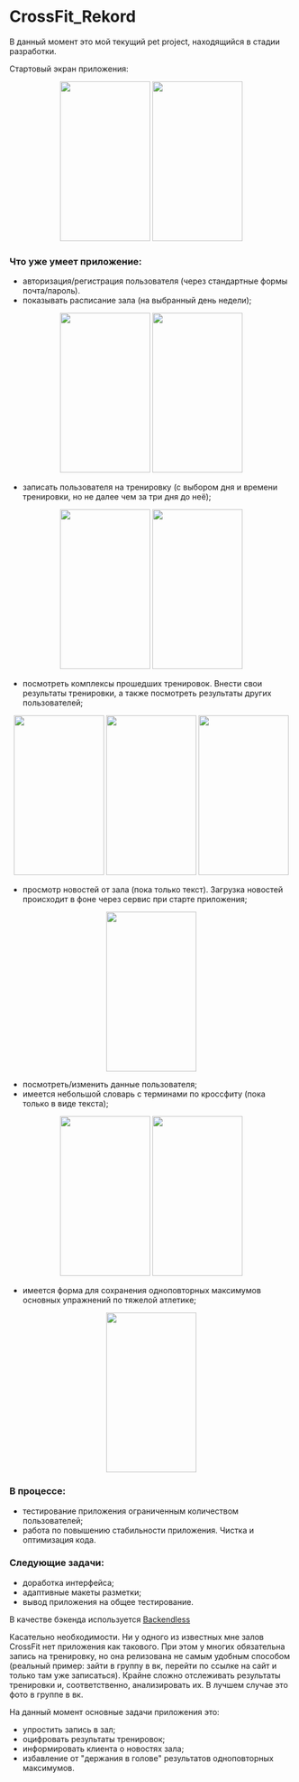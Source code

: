 # CrossFit_Rekord

В данный момент это мой текущий pet project, находящийся в стадии разработки.

Стартовый экран приложения:

<p align="center">
<a> <img src="https://user-images.githubusercontent.com/25584477/55539450-566e5f80-56c9-11e9-8143-e44938a3c1cb.png"  height="283" width="160"> </a>
<a> <img src="https://user-images.githubusercontent.com/25584477/56209520-75bba400-605c-11e9-92c3-66420dc50ccc.png"  height="283" width="160"> </a>
</p>

### Что уже умеет приложение:
* авторизация/регистрация пользователя (через стандартные формы почта/пароль). 
* показывать расписание зала (на выбранный день недели);
<p align="center">
<a> <img src="https://user-images.githubusercontent.com/25584477/55539453-566e5f80-56c9-11e9-9cdd-058e9bf2541f.png"  height="283" width="160"> </a>
<align="center">
<a> <img src="https://user-images.githubusercontent.com/25584477/55540014-b3b6e080-56ca-11e9-9371-fe829a14755b.png"  height="283" width="160"> </a>
</p>

* записать пользователя на тренировку (с выбором дня и времени тренировки, но не далее чем за три дня до неё);
<p align="center">
<a> <img src="https://user-images.githubusercontent.com/25584477/55540016-b3b6e080-56ca-11e9-924f-6e8d51af9747.png"  height="283" width="160"> </a>
<align="center">
<a> <img src="https://user-images.githubusercontent.com/25584477/55539454-566e5f80-56c9-11e9-8928-70f238ddc367.png"  height="283" width="160"> </a>
</p>


* посмотреть комплексы прошедших тренировок. Внести свои результаты тренировки, а также посмотреть результаты других пользователей;

<p align="center">
<a> <img src="https://user-images.githubusercontent.com/25584477/55539455-566e5f80-56c9-11e9-87e7-1e6602e9a9fb.png"  height="283" width="160"> </a>
<a> <img src="https://user-images.githubusercontent.com/25584477/55539457-5706f600-56c9-11e9-87a8-f6a133dc83de.png"  height="283" width="160"> </a>
<a> <img src="https://user-images.githubusercontent.com/25584477/55539458-5706f600-56c9-11e9-808d-dc9778cc0774.png"  height="283" width="160"> </a>
</p>

* просмотр новостей от зала (пока только текст). Загрузка новостей происходит в фоне через сервис при старте приложения;

<p align="center">
<a> <img src="https://user-images.githubusercontent.com/25584477/53003829-e8cfe200-3440-11e9-9fa8-774ed0b2cdd9.png"  height="283" width="160"> </a>
</p>

* посмотреть/изменить данные пользователя;
* имеется небольшой словарь с терминами по кроссфиту (пока только в виде текста);

<p align="center">
<a> <img src="https://user-images.githubusercontent.com/25584477/53003826-e8374b80-3440-11e9-95cf-27a39d9bd287.png"  height="283" width="160"> </a>
<a> <img src="https://user-images.githubusercontent.com/25584477/55540017-b44f7700-56ca-11e9-8231-d55448887337.png"  height="283" width="160"> </a>
</p>

* имеется форма для сохранения одноповторных максимумов основных упражнений по тяжелой атлетике;

<p align="center">
<a> <img src="https://user-images.githubusercontent.com/25584477/56209522-76543a80-605c-11e9-9a2c-436384057fbe.png"  height="283" width="160"> </a>
</p>

### В процессе:
* тестирование приложения ограниченным количеством пользователей;
* работа по повышению стабильности приложения. Чистка и оптимизация кода.

### Cледующие задачи:
* доработка интерфейса;
* адаптивные макеты разметки;
* вывод приложения на общее тестирование.

В качестве бэкенда используется [Backendless](https://backendless.com/)

Касательно необходимости. Ни у одного из известных мне залов CrossFit нет приложения как такового. При этом у многих обязательна запись на тренировку, но она релизована не самым удобным способом (реальный пример: зайти в группу в вк, перейти по ссылке на сайт и только там уже записаться).
Крайне сложно отслеживать результаты тренировки и, соответственно, анализировать их. В лучшем случае это фото в группе в вк.

На данный момент основные задачи приложения это:
* упростить запись в зал;
* оцифровать результаты тренировок;
* информировать клиента о новостях зала;
* избавление от "держания в голове" результатов одноповторных максимумов.
